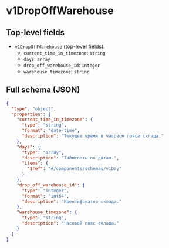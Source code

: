 # v1DropOffWarehouse

## Top-level fields
- `v1DropOffWarehouse` (top-level fields):
  - `current_time_in_timezone`: `string`
  - `days`: `array`
  - `drop_off_warehouse_id`: `integer`
  - `warehouse_timezone`: `string`

## Full schema (JSON)
```json
{
  "type": "object",
  "properties": {
    "current_time_in_timezone": {
      "type": "string",
      "format": "date-time",
      "description": "Текущее время в часовом поясе склада."
    },
    "days": {
      "type": "array",
      "description": "Таймслоты по датам.",
      "items": {
        "$ref": "#/components/schemas/v1Day"
      }
    },
    "drop_off_warehouse_id": {
      "type": "integer",
      "format": "int64",
      "description": "Идентификатор склада."
    },
    "warehouse_timezone": {
      "type": "string",
      "description": "Часовой пояс склада."
    }
  }
}
```
